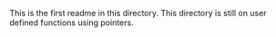 This is the first readme in this directory.
This directory is still on user defined functions using pointers.

